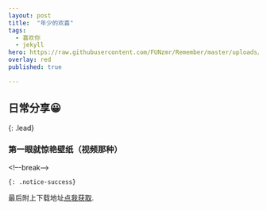 ```yaml
---
layout: post
title:  "年少的欢喜"
tags:
  - 喜欢你
  - jekyll
hero: https://raw.githubusercontent.com/FUNzmr/Remember/master/uploads/zmr1569464182809.jpg
overlay: red
published: true

---
```

## 日常分享😀
{: .lead}
### 第一眼就惊艳壁纸（视频那种）
<!–-break-–>

<!-- 视频云 -->
<div id="player"></div>
<script type="text/javascript" src="https://player.dogecloud.com/js/loader"></script>
<script type="text/javascript">
var player = new DogePlayer({
    container: document.getElementById('player'),
    userId: 779,
    vcode: 'd9d07bdc90063387',
    autoPlay: false
});
</script>

<!-- 视频云 -->
<div id="player"></div>
<script type="text/javascript" src="https://player.dogecloud.com/js/loader"></script>
<script type="text/javascript">
var player = new DogePlayer({
    container: document.getElementById('player'),
    userId: 779,
    vcode: 'd9d07bdc90063387',
    autoPlay: false
});
</script>

<!-- 视频云 -->
<div id="player"></div>
<script type="text/javascript" src="https://player.dogecloud.com/js/loader"></script>
<script type="text/javascript">
var player = new DogePlayer({
    container: document.getElementById('player'),
    userId: 779,
    vcode: 'd9d07bdc90063387',
    autoPlay: false
});
</script>

<!-- 视频云 -->
<div id="player"></div>
<script type="text/javascript" src="https://player.dogecloud.com/js/loader"></script>
<script type="text/javascript">
var player = new DogePlayer({
    container: document.getElementById('player'),
    userId: 779,
    vcode: 'd9d07bdc90063387',
    autoPlay: false
});
</script>

<!-- 视频云 -->
<div id="player"></div>
<script type="text/javascript" src="https://player.dogecloud.com/js/loader"></script>
<script type="text/javascript">
var player = new DogePlayer({
    container: document.getElementById('player'),
    userId: 779,
    vcode: 'd9d07bdc90063387',
    autoPlay: false
});
</script>


`{: .notice-success}`

最后附上下载地址[点我获取](LINKILYNKI).  